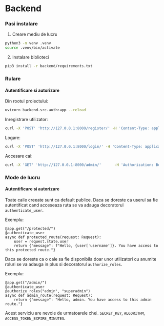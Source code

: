 
# Backend

### Pasi instalare

1. Creare mediu de lucru
```bash
python3 -m venv .venv
source .venv/bin/activate
```

2. Instalare biblioteci
```bash
pip3 install -r backend/requirements.txt
```

### Rulare

#### Autentificare si autorizare
Din rootul proiectului:
```bash
uvicorn backend.src.auth:app --reload
```

Inregistrare utilizator:
```bash
curl -X 'POST' 'http://127.0.0.1:8000/register/' -H 'Content-Type: application/json' -d '{"username": "test", "password": "test"}'
```

Logare:
```bash
curl -X 'POST' 'http://127.0.0.1:8000/login/' -H 'Content-Type: application/json' -d '{"username": "test", "password": "test"}'
```

Accesare cai:
```bash
curl -X 'GET' 'http://127.0.0.1:8000/admin/'      -H 'Authorization: Bearer <token>'
```

### Mode de lucru

#### Autentificare si autorizare
Toate caile creeate sunt ca default publice. Daca se doreste ca userul sa fie autentificat cand acceseaza ruta se va adauga decoratorul `authenticate_user`.

Exemplu:
```python3
@app.get("/protected/")
@authenticate_user
async def protected_route(request: Request):
    user = request.state.user
    return {"message": f"Hello, {user['username']}. You have access to this protected route."}
```

Daca se doreste ca o cale sa fie disponibila doar unor utilizatori cu anumite roluri se va adauga in plus si decoratorul `authorize_roles`.

Exemplu:
```python3
@app.get("/admin/")
@authenticate_user
@authorize_roles("admin", "superadmin")
async def admin_route(request: Request):
    return {"message": "Hello, admin. You have access to this admin route."}
```

Acest serviciu are nevoie de urmatoarele chei. `SECRET_KEY`, `ALGORITHM`, `ACCESS_TOKEN_EXPIRE_MINUTES`.